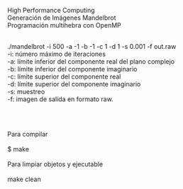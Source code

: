 High Performance Computing<br />
Generación de Imágenes Mandelbrot<br />
Programación multihebra con OpenMP<br /><br />

./mandelbrot -i 500 -a -1 -b -1 -c 1 -d 1 -s 0.001 -f out.raw<br />
-i: número máximo de iteraciones<br />
-a: límite inferior del componente real del plano complejo<br />
-b: límite inferior del componente imaginario<br />
-c: límite superior del componente real<br />
-d: límite superior del componente imaginario<br />
-s: muestreo<br />
-f: imagen de salida en formato raw.<br />

<br />
<br />

Para compilar<br />
<br />
 $ make <br />
<br />
Para limpiar objetos y ejecutable<br />
 <br />
  make clean<br />

